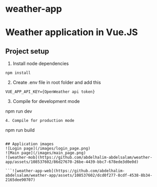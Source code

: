 # weather-app
# Weather application in Vue.JS

## Project setup
1. Install node dependencies
```
npm install
```
2. Create .env file in root folder and add this
```
VUE_APP_API_KEY={OpenWeather api token}
```
3. Compile for development mode

npm run dev
```
4. Compile for production mode
```
npm run build
```

## Application images
![Login page](/images/login_page.png)
![Main page](/images/main_page.png)
![weather-mob](https://github.com/abdelhalim-abdelsalam/weather-app/assets/108537602/86d27670-26be-4439-bbc7-678ede3d0e0d)

```![weather-app-web](https://github.com/abdelhalim-abdelsalam/weather-app/assets/108537602/dcd0f277-8cdf-4538-8b34-2165dee90707)
